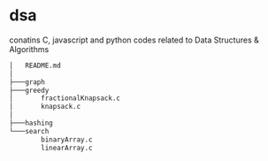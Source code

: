 # dsa
conatins C, javascript and python codes related to Data Structures & Algorithms
```bash
│   README.md
│
├───graph
├───greedy
│       fractionalKnapsack.c
│       knapsack.c
│
├───hashing
└───search
        binaryArray.c
        linearArray.c
```
